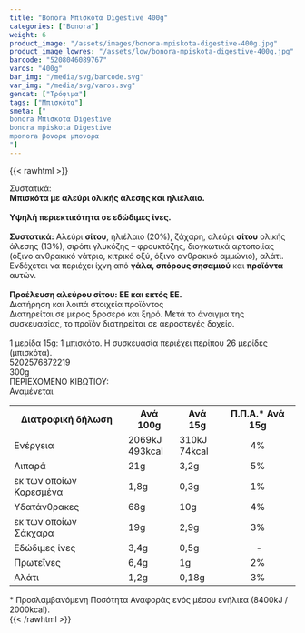 ```yaml
---
title: "Bonora Μπισκότα Digestive 400g"
categories: ["Bonora"]
weight: 6
product_image: "/assets/images/bonora-mpiskota-digestive-400g.jpg"
product_image_lowres: "/assets/low/bonora-mpiskota-digestive-400g.jpg"
barcode: "5208046089767"
varos: "400g"
bar_img: "/media/svg/barcode.svg"
var_img: "/media/svg/varos.svg"
gencat: ["Τρόφιμα"]
tags: ["Μπισκότα"]
smeta: ["
bonora Μπισκοτα Digestive
bonora mpiskota Digestive
mponora βονορα μπονορα
"]
---
```

{{< rawhtml >}}

<div class="product"><div id="sistatika">Συστατικά:</div><div class="alltext"><b>Μπισκότα με αλεύρι ολικής άλεσης και ηλιέλαιο.</b><br><br><div class="sorange sp1015"><b>Υψηλή περιεκτικότητα σε εδώδιμες ίνες.</b></div><br><b>Συστατικά:</b> Αλεύρι <b>σίτου</b>, ηλιέλαιο (20%), ζάχαρη, αλεύρι <b>σίτου</b> ολικής άλεσης (13%), σιρόπι γλυκόζης – φρουκτόζης, διογκωτικά αρτοποιίας (όξινο ανθρακικό νάτριο, κιτρικό οξύ, όξινο ανθρακικό αμμώνιο), αλάτι. Ενδέχεται να περιέχει ίχνη από <b>γάλα, σπόρους σησαμιού</b> και <b>προϊόντα </b>αυτών.<br><br><b>Προέλευση αλεύρου σίτου: ΕΕ και εκτός ΕΕ.</b></div><div id="loipa">Διατήρηση και λοιπά στοιχεία προϊόντος</div><div class="alltext">Διατηρείται σε μέρος δροσερό και ξηρό. Μετά το άνοιγμα της συσκευασίας, το προϊόν διατηρείται σε αεροστεγές δοχείο.<br><br>1 μερίδα 15g: 1 μπισκότο. Η συσκευασία περιέχει περίπου 26 μερίδες (μπισκότα).</div><div id="barcode"><div id="barimage1"></div><span id="bartext">5202576872219</span></div><div id="varos"><div id="varosimage1"></div><span id="varostext">300g</span></div><div id="kivotio">ΠΕΡΙΕΧΟΜΕΝΟ ΚΙΒΩΤΙΟΥ:<br>Αναμένεται</div><div class="tabout"><table id="diatable"><tbody><tr><th>Διατροφική δήλωση</th><th>Ανά 100g</th><th>Ανά 15g</th><th>Π.Π.Α.* Ανά 15g</th></tr><tr><td class="texr2">Ενέργεια</td><td class="texr">2069kJ<br>493kcal</td><td class="texr">310kJ<br>74kcal</td><td class="texr" style="text-align:center">4%</td></tr><tr><td class="texr2">Λιπαρά</td><td class="texr">21g</td><td class="texr">3,2g</td><td class="texr" style="text-align:center">5%</td></tr><tr><td class="gray">εκ των οποίων Κορεσµένα</td><td class="gray2">1,8g</td><td class="gray2">0,3g</td><td class="gray2" style="text-align:center">1%</td></tr><tr><td class="texr2">Yδατάνθρακες</td><td class="texr">68g</td><td class="texr">10g</td><td class="texr" style="text-align:center">4%</td></tr><tr><td class="gray">εκ των οποίων Σάκχαρα</td><td class="gray2">19g</td><td class="gray2">2,9g</td><td class="gray2" style="text-align:center">3%</td></tr><tr><td class="texr2">Eδώδιμες ίνες</td><td class="texr">3,4g</td><td class="texr">0,5g</td><td class="texr" style="text-align:center">&nbsp;-</td></tr><tr><td class="texr2">Πρωτεΐνες</td><td class="texr">6,4g</td><td class="texr">1g</td><td class="texr" style="text-align:center">2%</td></tr><tr><td class="texr2">Αλάτι</td><td class="texr">1,2g</td><td class="texr">0,18g</td><td class="texr" style="text-align:center">3%</td></tr></tbody></table></div><div class="alltext">* Προσλαμβανόμενη Ποσότητα Αναφοράς ενός μέσου ενήλικα (8400kJ / 2000kcal).</div>
<div class="pimg"></div>
</div>
{{< /rawhtml >}}